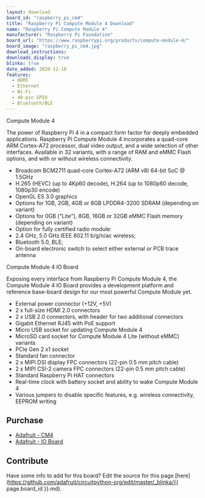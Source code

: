 ```yaml
---
layout: download
board_id: "raspberry_pi_cm4"
title: "Raspberry Pi Compute Module 4 Download"
name: "Raspberry Pi Compute Module 4"
manufacturer: "Raspberry Pi Foundation"
board_url: "https://www.raspberrypi.org/products/compute-module-4/"
board_image: "raspberry_pi_cm4.jpg"
download_instructions: 
downloads_display: true
blinka: true
date_added: 2020-12-10
features:
  - HDMI
  - Ethernet
  - Wi-Fi
  - 40-pin GPIO
  - Bluetooth/BLE
---
```


Compute Module 4

The power of Raspberry Pi 4 in a compact form factor for deeply embedded applications. Raspberry Pi Compute Module 4 incorporates a quad-core ARM Cortex-A72 processor, dual video output, and a wide selection of other interfaces. Available in 32 variants, with a range of RAM and eMMC Flash options, and with or without wireless connectivity.

 * Broadcom BCM2711 quad-core Cortex-A72 (ARM v8) 64-bit SoC @ 1.5GHz
 * H.265 (HEVC) (up to 4Kp60 decode), H.264 (up to 1080p60 decode, 1080p30 encode) 
 * OpenGL ES 3.0 graphics
 * Options for 1GB, 2GB, 4GB or 8GB LPDDR4-3200 SDRAM (depending on variant)
 * Options for 0GB ("Lite"), 8GB, 16GB or 32GB eMMC Flash memory (depending on variant)
 * Option for fully certified radio module:
 * 2.4 GHz, 5.0 GHz IEEE 802.11 b/g/n/ac wireless;
 * Bluetooth 5.0, BLE;
 * On-board electronic switch to select either external or PCB trace antenna

Compute Module 4 IO Board

Exposing every interface from Raspberry Pi Compute Module 4, the Compute Module 4 IO Board provides a development platform and reference base-board design for our most powerful Compute Module yet.

 * External power connector (+12V, +5V)
 * 2 x full-size HDMI 2.0 connectors
 * 2 x USB 2.0 connectors, with header for two additional connectors
 * Gigabit Ethernet RJ45 with PoE support
 * Micro USB socket for updating Compute Module 4
 * MicroSD card socket for Compute Module 4 Lite (without eMMC) variants
 * PCIe Gen 2 x1 socket
 * Standard fan connector
 * 2 x MIPI DSI display FPC connectors (22-pin 0.5 mm pitch cable)
 * 2 x MIPI CSI-2 camera FPC connectors (22-pin 0.5 mm pitch cable)
 * Standard Raspberry Pi HAT connectors
 * Real-time clock with battery socket and ability to wake Compute Module 4
 * Various jumpers to disable specific features, e.g. wireless connectivity, EEPROM writing

## Purchase
* [Adafruit - CM4](https://www.adafruit.com/product/4782)
* [Adafruit - IO Board](https://www.adafruit.com/product/4787)

## Contribute

Have some info to add for this board? Edit the source for this page [here](https://github.com/adafruit/circuitpython-org/edit/master/_blinka/{{ page.board_id }}.md).
